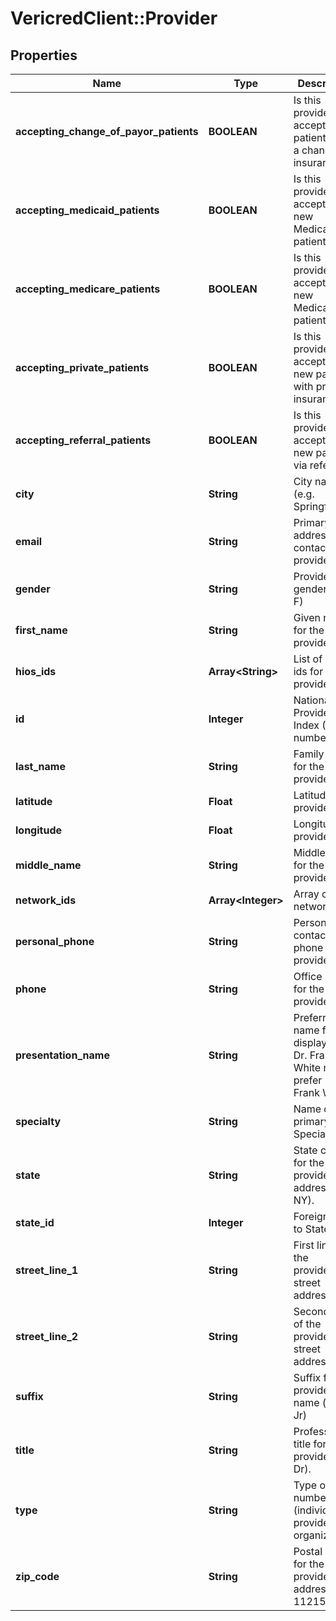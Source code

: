 # VericredClient::Provider

## Properties
Name | Type | Description | Notes
------------ | ------------- | ------------- | -------------
**accepting_change_of_payor_patients** | **BOOLEAN** | Is this provider accepting patients with a change of insurance? | [optional] 
**accepting_medicaid_patients** | **BOOLEAN** | Is this provider accepting new Medicaid patients? | [optional] 
**accepting_medicare_patients** | **BOOLEAN** | Is this provider accepting new Medicare patients? | [optional] 
**accepting_private_patients** | **BOOLEAN** | Is this provider accepting new patients with private insurance? | [optional] 
**accepting_referral_patients** | **BOOLEAN** | Is this provider accepting new patients via referrals? | [optional] 
**city** | **String** | City name (e.g. Springfield). | [optional] 
**email** | **String** | Primary email address to contact the provider. | [optional] 
**gender** | **String** | Provider&#39;s gender (M or F) | [optional] 
**first_name** | **String** | Given name for the provider. | [optional] 
**hios_ids** | **Array&lt;String&gt;** | List of HIOS ids for this provider | [optional] 
**id** | **Integer** | National Provider Index (NPI) number | [optional] 
**last_name** | **String** | Family name for the provider. | [optional] 
**latitude** | **Float** | Latitude of provider | [optional] 
**longitude** | **Float** | Longitude of provider | [optional] 
**middle_name** | **String** | Middle name for the provider. | [optional] 
**network_ids** | **Array&lt;Integer&gt;** | Array of network ids | [optional] 
**personal_phone** | **String** | Personal contact phone for the provider. | [optional] 
**phone** | **String** | Office phone for the provider | [optional] 
**presentation_name** | **String** | Preferred name for display (e.g. Dr. Francis White may prefer Dr. Frank White) | [optional] 
**specialty** | **String** | Name of the primary Specialty | [optional] 
**state** | **String** | State code for the provider&#39;s address (e.g. NY). | [optional] 
**state_id** | **Integer** | Foreign key to States | [optional] 
**street_line_1** | **String** | First line of the provider&#39;s street address. | [optional] 
**street_line_2** | **String** | Second line of the provider&#39;s street address. | [optional] 
**suffix** | **String** | Suffix for the provider&#39;s name (e.g. Jr) | [optional] 
**title** | **String** | Professional title for the provider (e.g. Dr). | [optional] 
**type** | **String** | Type of NPI number (individual provider vs organization). | [optional] 
**zip_code** | **String** | Postal code for the provider&#39;s address (e.g. 11215) | [optional] 


